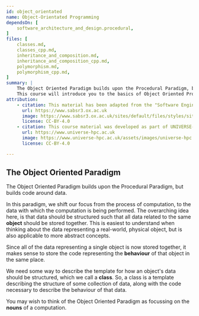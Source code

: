 ```yaml
---
id: object_orientated
name: Object-Orientated Programming
dependsOn: [
    software_architecture_and_design.procedural,
]
files: [
    classes.md,
    classes_cpp.md,
    inheritance_and_composition.md,
    inheritance_and_composition_cpp.md,
    polymorphism.md,
    polymorphism_cpp.md,
]
summary: |
    The Object Oriented Paradigm builds upon the Procedural Paradigm, but builds code around data.
    This course will introduce you to the basics of Object Oriented Programming in either Python or C++.
attribution: 
    - citation: This material has been adapted from the "Software Engineering" module of the SABS R³ Center for Doctoral Training.
      url: https://www.sabsr3.ox.ac.uk
      image: https://www.sabsr3.ox.ac.uk/sites/default/files/styles/site_logo/public/styles/site_logo/public/sabsr3/site-logo/sabs_r3_cdt_logo_v3_111x109.png
      license: CC-BY-4.0
    - citation: This course material was developed as part of UNIVERSE-HPC, which is funded through the SPF ExCALIBUR programme under grant number EP/W035731/1 
      url: https://www.universe-hpc.ac.uk
      image: https://www.universe-hpc.ac.uk/assets/images/universe-hpc.png
      license: CC-BY-4.0

---
```


## The Object Oriented Paradigm

The Object Oriented Paradigm builds upon the Procedural Paradigm, but builds code around data.

In this paradigm, we shift our focus from the process of computation, to the data with which the computation is being performed.
The overarching idea here, is that data should be structured such that all data related to the same **object** should be stored together.
This is easiest to understand when thinking about the data representing a real-world, physical object, but is also applicable to more abstract concepts.

Since all of the data representing a single object is now stored together, it makes sense to store the code representing the **behaviour** of that object in the same place.

We need some way to describe the template for how an object's data should be structured, which we call a **class**.
So, a class is a template describing the structure of some collection of data, along with the code necessary to describe the behaviour of that data.

You may wish to think of the Object Oriented Paradigm as focussing on the **nouns** of a computation.
